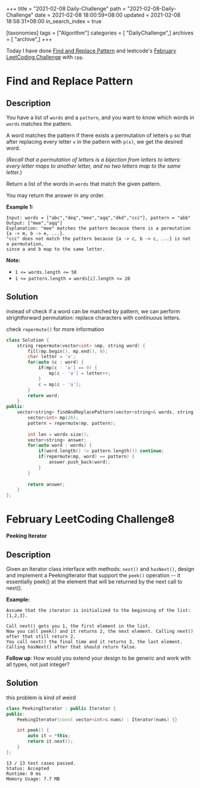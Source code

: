 +++
title = "2021-02-08 Daily-Challenge"
path = "2021-02-08-Daily-Challenge"
date = 2021-02-08 18:00:59+08:00
updated = 2021-02-08 18:58:31+08:00
in_search_index = true

[taxonomies]
tags = ["Algorithm"]
categories = [ "DailyChallenge",]
archives = [ "archive",]
+++

Today I have done [Find and Replace Pattern](https://leetcode.com/problems/find-and-replace-pattern/) and leetcode's [February LeetCoding Challenge](https://leetcode.com/explore/featured/card/february-leetcoding-challenge-2021/585/week-2-february-8th-february-14th/3633/) with `cpp`.

<!-- more -->

# Find and Replace Pattern

## Description

You have a list of `words` and a `pattern`, and you want to know which words in `words` matches the pattern.

A word matches the pattern if there exists a permutation of letters `p` so that after replacing every letter `x` in the pattern with `p(x)`, we get the desired word.

(*Recall that a permutation of letters is a bijection from letters to letters: every letter maps to another letter, and no two letters map to the same letter.*)

Return a list of the words in `words` that match the given pattern. 

You may return the answer in any order.

 

**Example 1:**

```
Input: words = ["abc","deq","mee","aqq","dkd","ccc"], pattern = "abb"
Output: ["mee","aqq"]
Explanation: "mee" matches the pattern because there is a permutation {a -> m, b -> e, ...}. 
"ccc" does not match the pattern because {a -> c, b -> c, ...} is not a permutation,
since a and b map to the same letter.
```

 

**Note:**

- `1 <= words.length <= 50`
- `1 <= pattern.length = words[i].length <= 20`

## Solution

instead of check if a word can be matched by pattern, we can perform strightforward permutation: replace characters with continuous letters.

check `repermute()` for more information

``` cpp
class Solution {
    string repermute(vector<int> &mp, string word) {
        fill(mp.begin(), mp.end(), 0);
        char letter = 'a';
        for(auto &c : word) {
            if(mp[c - 'a'] == 0) {
                mp[c - 'a'] = letter++;
            }
            c = mp[c - 'a'];
        }
        return word;
    }
public:
    vector<string> findAndReplacePattern(vector<string>& words, string pattern) {
        vector<int> mp(26);
        pattern = repermute(mp, pattern);
        
        int len = words.size();
        vector<string> answer;
        for(auto word : words) {
            if(word.length() != pattern.length()) continue;
            if(repermute(mp, word) == pattern) {
                answer.push_back(word);
            }
        }
        
        return answer;
    }
};
```

# February LeetCoding Challenge8

**Peeking Iterator**

## Description

Given an Iterator class interface with methods: `next()` and `hasNext()`, design and implement a PeekingIterator that support the `peek()` operation -- it essentially peek() at the element that will be returned by the next call to next().

**Example:**

```
Assume that the iterator is initialized to the beginning of the list: [1,2,3].

Call next() gets you 1, the first element in the list.
Now you call peek() and it returns 2, the next element. Calling next() after that still return 2. 
You call next() the final time and it returns 3, the last element. 
Calling hasNext() after that should return false.
```

**Follow up**: How would you extend your design to be generic and work with all types, not just integer?

## Solution

this problem is kind of weird

``` cpp
class PeekingIterator : public Iterator {
public:
	PeekingIterator(const vector<int>& nums) : Iterator(nums) {}

	int peek() {
        auto it = *this;
        return it.next();
	}
};
```

```
13 / 13 test cases passed.
Status: Accepted
Runtime: 0 ms
Memory Usage: 7.7 MB
```